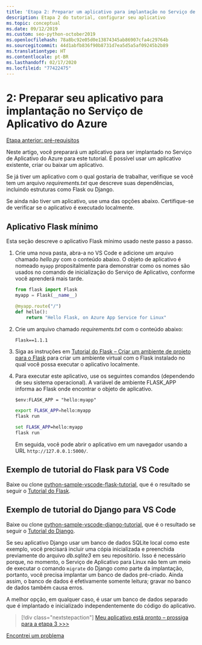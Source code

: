 ```yaml
---
title: 'Etapa 2: Preparar um aplicativo para implantação no Serviço de Aplicativo do Azure no Linux usando o Visual Studio Code'
description: Etapa 2 do tutorial, configurar seu aplicativo
ms.topic: conceptual
ms.date: 09/12/2019
ms.custom: seo-python-october2019
ms.openlocfilehash: 78a8bc92e05d0e13874345ab86907cfa4c29764b
ms.sourcegitcommit: 44d1abfb836f90b8731d7ea5d5a5af09245b2b89
ms.translationtype: HT
ms.contentlocale: pt-BR
ms.lasthandoff: 02/17/2020
ms.locfileid: "77422475"
---
```

# <a name="2-prepare-your-app-for-deployment-to-azure-app-service"></a>2: Preparar seu aplicativo para implantação no Serviço de Aplicativo do Azure

[Etapa anterior: pré-requisitos](tutorial-deploy-app-service-on-linux-01.md)

Neste artigo, você preparará um aplicativo para ser implantado no Serviço de Aplicativo do Azure para este tutorial. É possível usar um aplicativo existente, criar ou baixar um aplicativo.

Se já tiver um aplicativo com o qual gostaria de trabalhar, verifique se você tem um arquivo *requirements.txt* que descreve suas dependências, incluindo estruturas como Flask ou Django.

Se ainda não tiver um aplicativo, use uma das opções abaixo. Certifique-se de verificar se o aplicativo é executado localmente.

## <a name="minimal-flask-app"></a>Aplicativo Flask mínimo

Esta seção descreve o aplicativo Flask mínimo usado neste passo a passo.

1. Crie uma nova pasta, abra-a no VS Code e adicione um arquivo chamado *hello.py* com o conteúdo abaixo. O objeto de aplicativo é nomeado `myapp` propositalmente para demonstrar como os nomes são usados no comando de inicialização do Serviço de Aplicativo, conforme você aprenderá mais tarde.

    ```python
    from flask import Flask
    myapp = Flask(__name__)

    @myapp.route("/")
    def hello():
        return "Hello Flask, on Azure App Service for Linux"
    ```

1. Crie um arquivo chamado *requirements.txt* com o conteúdo abaixo:

    ```text
    Flask==1.1.1
    ```

1. Siga as instruções em [Tutorial do Flask – Criar um ambiente de projeto para o Flask](https://code.visualstudio.com/docs/python/tutorial-flask#create-a-project-environment-for-flask) para criar um ambiente virtual com o Flask instalado no qual você possa executar o aplicativo localmente.

1. Para executar este aplicativo, use os seguintes comandos (dependendo de seu sistema operacional). A variável de ambiente FLASK_APP informa ao Flask onde encontrar o objeto de aplicativo.

    ```ps
    $env:FLASK_APP = "hello:myapp"
    ```

    ```bash
    export FLASK_APP=hello:myapp
    flask run
    ```

    ```cmd
    set FLASK_APP=hello:myapp
    flask run
    ```

    Em seguida, você pode abrir o aplicativo em um navegador usando a URL `http://127.0.0.1:5000/`.

## <a name="vs-code-flask-tutorial-sample"></a>Exemplo de tutorial do Flask para VS Code

Baixe ou clone [python-sample-vscode-flask-tutorial](https://github.com/Microsoft/python-sample-vscode-flask-tutorial), que é o resultado se seguir o [Tutorial do Flask](https://code.visualstudio.com/docs/python/tutorial-flask).

## <a name="vs-code-django-tutorial-sample"></a>Exemplo de tutorial do Django para VS Code

Baixe ou clone [python-sample-vscode-django-tutorial](https://github.com/Microsoft/python-sample-vscode-django-tutorial), que é o resultado se seguir o [Tutorial do Django](https://code.visualstudio.com/docs/python/tutorial-django).

Se seu aplicativo Django usar um banco de dados SQLite local como este exemplo, você precisará incluir uma cópia inicializada e preenchida previamente do arquivo *db.sqlite3* em seu repositório. Isso é necessário porque, no momento, o Serviço de Aplicativo para Linux não tem um meio de executar o comando `migrate` do Django como parte da implantação, portanto, você precisa implantar um banco de dados pré-criado. Ainda assim, o banco de dados é efetivamente somente leitura; gravar no banco de dados também causa erros.

A melhor opção, em qualquer caso, é usar um banco de dados separado que é implantado e inicializado independentemente do código do aplicativo.

> [!div class="nextstepaction"]
> [Meu aplicativo está pronto – prossiga para a etapa 3 >>>](tutorial-deploy-app-service-on-linux-03.md)

[Encontrei um problema](https://www.research.net/r/PWZWZ52?tutorial=vscode-appservice-python&step=02-prepare-app)
